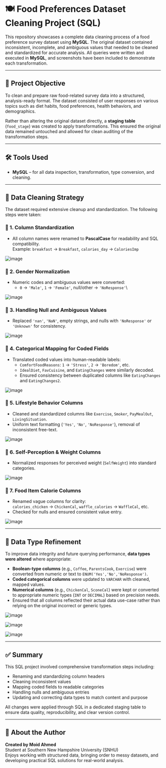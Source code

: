 # 🍽️ Food Preferences Dataset Cleaning Project (SQL)

This repository showcases a complete data cleaning process of a food preference survey dataset using **MySQL**. The original dataset contained inconsistent, incomplete, and ambiguous values that needed to be cleaned and standardized for accurate analysis. All queries were written and executed in **MySQL**, and screenshots have been included to demonstrate each transformation.

---

## 🧠 Project Objective

To clean and prepare raw food-related survey data into a structured, analysis-ready format. The dataset consisted of user responses on various topics such as diet habits, food preferences, health behaviors, and demographics.

Rather than altering the original dataset directly, a **staging table** (`food_stage`) was created to apply transformations. This ensured the original data remained untouched and allowed for clean auditing of the transformation steps.

---

## 🛠️ Tools Used

- **MySQL** – for all data inspection, transformation, type conversion, and cleaning.

---

## 🧹 Data Cleaning Strategy

The dataset required extensive cleanup and standardization. The following steps were taken:

### 🔸 1. Column Standardization

- All column names were renamed to **PascalCase** for readability and SQL compatibility.  
  Example: `breakfast` → `Breakfast`, `calories_day` → `CaloriesImp`

![image](https://github.com/user-attachments/assets/74f16653-7d2c-496d-a734-47eafc5f3239)

### 🔸 2. Gender Normalization

- Numeric codes and ambiguous values were converted:
  - `0` → `'Male'`, `1` → `'Female'`, null/other → `'NoResponse'`\

![image](https://github.com/user-attachments/assets/f183704e-86a2-470e-97f2-73887cbda8b1)

### 🔸 3. Handling Null and Ambiguous Values

- Replaced `'nan'`, `'NaN'`, empty strings, and nulls with `'NoResponse'` or `'Unknown'` for consistency.

![image](https://github.com/user-attachments/assets/b2704300-552f-48da-baeb-ba68a0efef51)

### 🔸 4. Categorical Mapping for Coded Fields

- Translated coded values into human-readable labels:
  - `ComfortFoodReasons`: `1` → `'Stress'`, `2` → `'Boredom'`, etc.
  - `IdealDiet`, `FavCuisine`, and `EatingChanges` were similarly decoded.
  - Ensured consistency between duplicated columns like `EatingChanges` and `EatingChanges2`.

![image](https://github.com/user-attachments/assets/7d83d784-0fe5-4ae5-bd2b-2b7b471f5932)

### 🔸 5. Lifestyle Behavior Columns

- Cleaned and standardized columns like `Exercise`, `Smoker`, `PayMealOut`, `LivingSituation`.
- Uniform text formatting (`'Yes'`, `'No'`, `'NoResponse'`), removal of inconsistent free-text.

![image](https://github.com/user-attachments/assets/699e1097-83f0-4c2e-9dc8-4ec9298f3542)

### 🔸 6. Self-Perception & Weight Columns

- Normalized responses for perceived weight (`SelfWeight`) into standard categories.

![image](https://github.com/user-attachments/assets/db6e44f2-ea38-4d61-b4c7-08a870f90113)

### 🔸 7. Food Item Calorie Columns

- Renamed vague columns for clarity:  
  `calories_chicken` → `ChickenCal`, `waffle_calories` → `WaffleCal`, etc.
- Checked for nulls and ensured consistent value entry.

![image](https://github.com/user-attachments/assets/8ec1008b-450a-476e-88b1-498744eed231)

---

## 🔢 Data Type Refinement

To improve data integrity and future querying performance, **data types were altered** where appropriate:

- **Boolean-type columns** (e.g., `Coffee`, `ParentsCook`, `Exercise`) were converted from numeric or text to `ENUM('Yes','No','NoResponse')`.
- **Coded categorical columns** were updated to `VARCHAR` with cleaned, mapped values.
- **Numerical columns** (e.g., `ChickenCal`, `SconeCal`) were kept or converted to appropriate numeric types (`INT` or `DECIMAL`) based on precision needs.
- Ensured that all columns reflected their actual data use-case rather than relying on the original incorrect or generic types.

![image](https://github.com/user-attachments/assets/0a7f5821-7e70-44a5-a6cb-47f9721916c9)

![image](https://github.com/user-attachments/assets/f91ed9d0-c562-41ff-9b47-882921ceb7b9)

![image](https://github.com/user-attachments/assets/ccbfab30-96a8-494b-8767-9d72524d98d2)

---

## ✅ Summary

This SQL project involved comprehensive transformation steps including:

- Renaming and standardizing column headers
- Cleaning inconsistent values
- Mapping coded fields to readable categories
- Handling nulls and ambiguous entries
- Updating and correcting data types to match content and purpose

All changes were applied through SQL in a dedicated staging table to ensure data quality, reproducibility, and clear version control.

---

## 👤 About the Author

**Created by Moid Ahmed**  
Student at Southern New Hampshire University (SNHU)  
Enjoys working with structured data, bringing order to messy datasets, and developing practical SQL solutions for real-world analysis.
